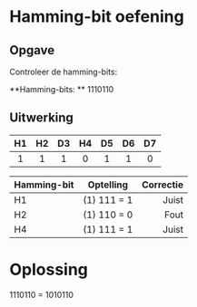 # Hamming-bit oefening

## Opgave

Controleer de hamming-bits:

**Hamming-bits: ** 1110110

## Uitwerking

| H1 | H2 | D3 | H4 | D5 | D6 | D7 |
| :--: | :--: | :--: | :--: | :--: | :--: | :--: |
| 1   |1     |1     |0    |1     |1    |0     |

| Hamming-bit | Optelling   | Correctie |
| :-------------- | :-----------: | ---------: |
| H1                  | (1) 111 = 1 | Juist        |
| H2                  | (1) 110 = 0 | Fout        |
| H4                  | (1) 111 = 1 | Juist        |

# Oplossing

1110110 = 1010110

